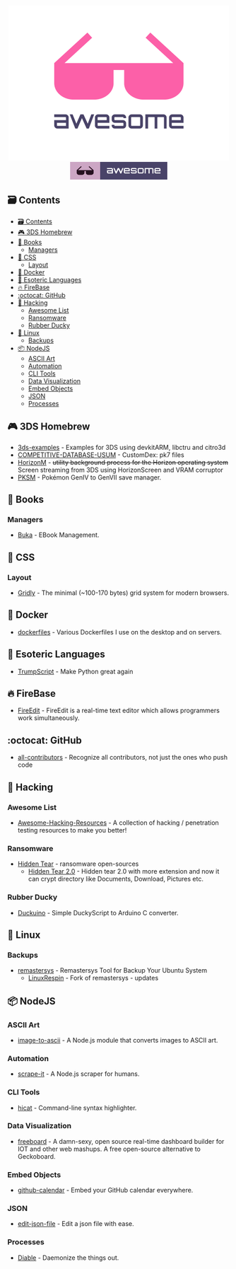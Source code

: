 <div align="center">
	<div>
		<img width="500" src=".readme/logo.png" alt="Awesome">
	</div>
	<a href="https://github.com/topics/awesome">
		<img src=".readme/badge-flat.svg" alt="Awesome">
	</a>
  <br>
</div>

## :card_file_box: Contents

- [:card_file_box: Contents](#cardfilebox-contents)
- [:video_game: 3DS Homebrew](#videogame-3ds-homebrew)
- [:book: Books](#book-books)
  - [Managers](#managers)
- [:lipstick: CSS](#lipstick-css)
  - [Layout](#layout)
- [:whale: Docker](#whale-docker)
- [:poodle: Esoteric Languages](#poodle-esoteric-languages)
- [:fire: FireBase](#fire-firebase)
- [:octocat: GitHub](#octocat-github)
- [:tophat: Hacking](#tophat-hacking)
  - [Awesome List](#awesome-list)
  - [Ransomware](#ransomware)
  - [Rubber Ducky](#rubber-ducky)
- [:penguin: Linux](#penguin-linux)
  - [Backups](#backups)
- [:package: NodeJS](#package-nodejs)
  - [ASCII Art](#ascii-art)
  - [Automation](#automation)
  - [CLI Tools](#cli-tools)
  - [Data Visualization](#data-visualization)
  - [Embed Objects](#embed-objects)
  - [JSON](#json)
  - [Processes](#processes)

## :video_game: 3DS Homebrew

- [3ds-examples](https://github.com/devkitPro/3ds-examples) - Examples for 3DS using devkitARM, libctru and citro3d
- [COMPETITIVE-DATABASE-USUM](https://github.com/Retrosol/COMPETITIVE-DATABASE-USUM) - CustomDex: pk7 files
- [HorizonM](https://github.com/FateForWindows/HorizonM) - ~~utility background process for the Horizon operating system~~ Screen streaming from 3DS using HorizonScreen and VRAM corruptor
- [PKSM](https://github.com/BernardoGiordano/PKSM) - Pokémon GenIV to GenVII save manager.

## :book: Books

### Managers

- [Buka](https://github.com/oguzhaninan/Buka) - EBook Management.

## :lipstick: CSS

### Layout

- [Gridly](https://github.com/IonicaBizau/gridly) - The minimal (~100-170 bytes) grid system for modern browsers.

## :whale: Docker

- [dockerfiles](https://github.com/jessfraz/dockerfiles) - Various Dockerfiles I use on the desktop and on servers.

## :poodle: Esoteric Languages

- [TrumpScript](https://github.com/samshadwell/TrumpScript) - Make Python great again

## :fire: FireBase

- [FireEdit](https://github.com/coltaemanuela/FireEdit) - FireEdit is a real-time text editor which allows programmers work simultaneously.

## :octocat: GitHub

- [all-contributors](https://github.com/kentcdodds/all-contributors) - Recognize all contributors, not just the ones who push code

## :tophat: Hacking

### Awesome List

- [Awesome-Hacking-Resources](https://github.com/vitalysim/Awesome-Hacking-Resources) -  A collection of hacking / penetration testing resources to make you better!

### Ransomware

- [Hidden Tear](https://github.com/goliate/hidden-tear) - ransomware open-sources
  - [Hidden Tear 2.0](https://github.com/MarcAngio/Hidden-tear-2.0) - Hidden tear 2.0 with more extension and now it can crypt directory like Documents, Download, Pictures etc.

### Rubber Ducky

- [Duckuino](https://github.com/Nurrl/Duckuino) - Simple DuckyScript to Arduino C converter.

## :penguin: Linux

### Backups

- [remastersys](https://github.com/mutse/remastersys) - 
Remastersys Tool for Backup Your Ubuntu System
  - [LinuxRespin](https://github.com/trinajstica/LinuxRespin) - 
Fork of remastersys - updates

## :package: NodeJS

### ASCII Art

- [image-to-ascii](https://github.com/IonicaBizau/image-to-ascii) - A Node.js module that converts images to ASCII art.

### Automation

- [scrape-it](https://github.com/IonicaBizau/scrape-it) - A Node.js scraper for humans.

### CLI Tools

- [hicat](https://github.com/rstacruz/hicat) - Command-line syntax highlighter.

### Data Visualization

-  [freeboard](https://github.com/Freeboard/freeboard) -  A damn-sexy, open source real-time dashboard builder for IOT and other web mashups. A free open-source alternative to Geckoboard.

### Embed Objects

- [github-calendar](https://github.com/IonicaBizau/github-calendar) - Embed your GitHub calendar everywhere.

### JSON

- [edit-json-file](https://github.com/IonicaBizau/edit-json-file) - Edit a json file with ease.

### Processes

- [Diable](https://github.com/IonicaBizau/diable) - Daemonize the things out.